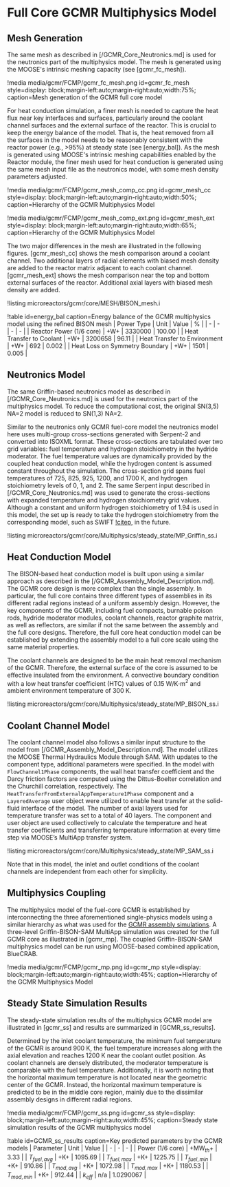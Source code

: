 # Full Core GCMR Multiphysics Model

## Mesh Generation

The same mesh as described in [/GCMR_Core_Neutronics.md] is used for the neutronics part of the multiphysics model. The mesh is generated using the MOOSE's intrinsic meshing capacity (see [gcmr_fc_mesh]). 

!media media/gcmr/FCMP/gcmr_fc_mesh.png
      id=gcmr_fc_mesh
      style=display: block;margin-left:auto;margin-right:auto;width:75%;
      caption=Mesh generation of the GCMR full core model

For heat conduction simulation, a finer mesh is needed to capture the heat flux near key interfaces and surfaces, particularly around the coolant channel surfaces and the external surface of the reactor. This is crucial to keep the energy balance of the model. That is, the heat removed from all the surfaces in the model needs to be reasonably consistent with the reactor power (e.g., >95%) at steady state (see [energy_bal]). As the mesh is generated using MOOSE's intrinsic meshing capabilities enabled by the Reactor module, the finer mesh used for heat conduction is generated using the same mesh input file as the neutronics model, with some mesh density parameters adjusted.

!media media/gcmr/FCMP/gcmr_mesh_comp_cc.png
      id=gcmr_mesh_cc
      style=display: block;margin-left:auto;margin-right:auto;width:50%;
      caption=Hierarchy of the GCMR Multiphysics Model

!media media/gcmr/FCMP/gcmr_mesh_comp_ext.png
      id=gcmr_mesh_ext
      style=display: block;margin-left:auto;margin-right:auto;width:65%;
      caption=Hierarchy of the GCMR Multiphysics Model

The two major differences in the mesh are illustrated in the following figures. [gcmr_mesh_cc] shows the mesh comparison around a coolant channel. Two additional layers of radial elements with biased mesh density are added to the reactor matrix adjacent to each coolant channel. [gcmr_mesh_ext] shows the mesh comparison near the top and bottom external surfaces of the reactor. Additional axial layers with biased mesh density are added.

!listing microreactors/gcmr/core/MESH/BISON_mesh.i

!table id=energy_bal caption=Energy balance of the GCMR multiphysics model using the refined BISON mesh
| Power Type | Unit | Value | % |
| - | - | - | - |
| Reactor Power (1/6 core) | +W+ | 3330000 | 100.00 |
| Heat Transfer to Coolant | +W+ | 3200658 | 96.11 |
| Heat Transfer to Environment | +W+ | 692 | 0.002 |
| Heat Loss on Symmetry Boundary | +W+ | 1501 | 0.005 |


## Neutronics Model

The same Griffin-based neutronics model as described in [/GCMR_Core_Neutronics.md] is used for the neutronics part of the multiphysics model. To reduce the computational cost, the original SN(3,5) NA=2 model is reduced to SN(1,3) NA=2.

Similar to the neutronics only GCMR fuel-core model the neutronics model here uses multi-group cross-sections generated with Serpent-2 and converted into ISOXML format. These cross-sections are tabulated over two grid variables: fuel temperature and hydrogen stoichiometry in the hydride moderator. The fuel temperature values are dynamically provided by the coupled heat conduction model, while the hydrogen content is assumed constant throughout the simulation. The cross-section grid spans fuel temperatures of 725, 825, 925, 1200, and 1700 K, and hydrogen stoichiometry levels of 0, 1, and 2. The same Serpent input described in [/GCMR_Core_Neutronics.md] was used to generate the cross-sections with expanded temperature and hydrogen stoichiometry grid values. Although a constant and uniform hydrogen stoichiometry of 1.94 is used in this model, the set up is ready to take the hydrogen stoichiometry from the corresponding model, such as SWIFT [!citep](matthews2021swift), in the future.

!listing microreactors/gcmr/core/Multiphysics/steady_state/MP_Griffin_ss.i

## Heat Conduction Model

The BISON-based heat conduction model is built upon using a similar approach as described in the [/GCMR_Assembly_Model_Description.md].  The GCMR core design is more complex than the single assembly. In particular, the full core contains three different types of assemblies in its different radial regions instead of a uniform assembly design. However, the key components of the GCMR, including fuel compacts, burnable poison rods, hydride moderator modules, coolant channels, reactor graphite matrix, as well as reflectors, are similar if not the same between the assembly and the full core designs. Therefore, the full core heat conduction model can be established by extending the assembly model to a full core scale using the same material properties.

The coolant channels are designed to be the main heat removal mechanism of the GCMR. Therefore, the external surface of the core is assumed to be effective insulated from the environment. A convective boundary condition with a low heat transfer coefficient (HTC) values of 0.15 W/K$\cdot$m$^2$ and ambient environment temperature of 300 K.

!listing microreactors/gcmr/core/Multiphysics/steady_state/MP_BISON_ss.i

## Coolant Channel Model

The coolant channel model also follows a similar input structure to the model from [/GCMR_Assembly_Model_Description.md]. The model utilizes the MOOSE Thermal Hydraulics Module through SAM. With updates to the component type, additional parameters were specified. In the model with `FlowChannel1Phase` components, the wall heat transfer coefficient and the Darcy friction factors are computed using the Dittus-Boelter correlation and the Churchill correlation, respectively. The `HeatTransferFromExternalAppTemperature1Phase` component and a `LayeredAverage` user object were utilized to enable heat transfer at the solid-fluid interface of the model. The number of axial layers used for temperature transfer was set to a total of 40 layers. The component and user object are used collectively to calculate the temperature and heat transfer coefficients and transferring temperature information at every time step via MOOSE’s MultiApp transfer system.

!listing microreactors/gcmr/core/Multiphysics/steady_state/MP_SAM_ss.i

Note that in this model, the inlet and outlet conditions of the coolant channels are independent from each other for simplicity.

## Multiphysics Coupling

The multiphysics model of the fuel-core GCMR is established by interconnecting the three aforementioned single-physics models using a similar hierarchy as what was used for the [GCMR assembly simulations](/GCMR_Assembly_Model_Description.md). A three-level Griffin-BISON-SAM MultiApp
simulation was created for the full GCMR core as illustrated in [gcmr_mp]. The coupled Griffin-BISON-SAM multiphysics model can be run using MOOSE-based combined application, BlueCRAB.

!media media/gcmr/FCMP/gcmr_mp.png
      id=gcmr_mp
      style=display: block;margin-left:auto;margin-right:auto;width:45%;
      caption=Hierarchy of the GCMR Multiphysics Model

## Steady State Simulation Results

The steady-state simulation results of the multiphysics GCMR model are illustrated in [gcmr_ss] and results are summarized in [GCMR_ss_results]. 

Determined by the inlet coolant temperature, the minimum fuel temperature of the GCMR is around 900 K, the fuel temperature increases along with the axial elevation and reaches 1200 K near the coolant outlet position. As coolant channels are densely distributed, the moderator temperature is comparable with the fuel temperature. Additionally, it is worth noting that the horizontal maximum temperature is not located near the geometric center of the GCMR. Instead, the horizontal maximum temperature is predicted to be in the middle core region, mainly due to the dissimilar assembly designs in different radial regions.

!media media/gcmr/FCMP/gcmr_ss.png
      id=gcmr_ss
      style=display: block;margin-left:auto;margin-right:auto;width:45%;
      caption=Steady state simulation results of the GCMR multiphysics model

!table id=GCMR_ss_results caption=Key predicted parameters by the GCMR models 
| Parameter | Unit | Value |
| - | - | - |
| Power (1/6 core) | +MW$_{th}$+ | 3.33 |
| $T_{fuel, avg}$ | +K+ | 1095.69 |
| $T_{fuel, max}$ | +K+ | 1225.75 |
| $T_{fuel, min}$ | +K+ | 910.86 |
| $T_{mod, avg}$ | +K+ | 1072.98 |
| $T_{mod, max}$ | +K+ | 1180.53 |
| $T_{mod, min}$ | +K+ | 912.44 |
| $k_{eff}$ | n/a | 1.0290067 |
